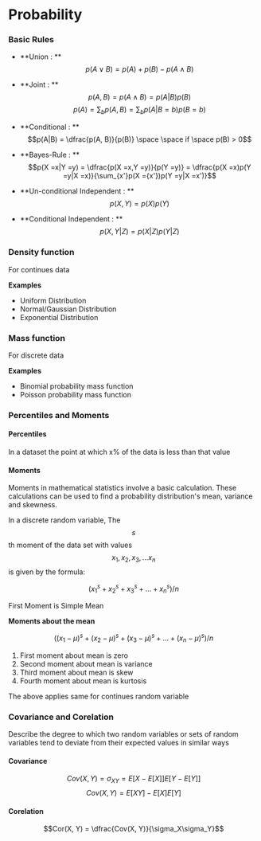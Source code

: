 # Probability

### Basic Rules

* **Union : **
$$p(A \lor B) = p(A)+p(B)-p(A \land B)$$

* **Joint : **
$$p(A, B) = p(A \land B) = p(A|B)p(B)$$
$$p(A) = \displaystyle\sum_b p(A, B) = \displaystyle\sum_bp(A|B = b)p(B = b)$$

* **Conditional : **
$$p(A|B) = \dfrac{p(A, B)}{p(B)} \space \space if \space p(B) > 0$$

* **Bayes-Rule : **
$$p(X =x|Y =y) = \dfrac{p(X =x,Y =y)}{p(Y =y)} = \dfrac{p(X =x)p(Y =y|X =x)}{\sum_{x'}p(X ={x'})p(Y =y|X =x')}$$

* **Un-conditional Independent : **
$$p(X,Y)=p(X)p(Y)$$

* **Conditional Independent : **
$$p(X, Y |Z) = p(X|Z)p(Y |Z)$$


### Density function
For continues data

**Examples**

* Uniform Distribution
* Normal/Gaussian Distribution
* Exponential Distribution

### Mass function
For discrete data

**Examples**

* Binomial probability mass function
* Poisson probability mass function

### Percentiles and Moments

#### Percentiles

In a dataset the point at which x% of the data is less than that value

#### Moments

Moments in mathematical statistics involve a basic calculation. These calculations can be used to find a probability distribution's mean, variance and skewness.

In a discrete random variable,
The $$s$$th moment of the data set with values $$x_1, x_2, x_3,...x_n$$ is given by the formula:

$$(x_1^s + x_2^s + x_3^s + ... + x_n^s)/n$$

First Moment is Simple Mean

**Moments about the mean**

$$((x_1-\mu)^s + (x_2-\mu)^s + (x_3-\mu)^s + ... + (x_n-\mu)^s)/n$$

1. First moment about mean is zero
2. Second moment about mean is variance
3. Third moment about mean is skew
4. Fourth moment about mean is kurtosis

The above applies same for continues random variable

### Covariance and Corelation

Describe the degree to which two random variables or sets of random variables tend to deviate from their expected values in similar ways

#### Covariance

$$Cov(X, Y) = \sigma_{XY} = E[X - E[X]]E[Y - E[Y]]$$
$$Cov(X, Y) = E[XY] - E[X]E[Y]$$

#### Corelation

$$Cor(X, Y) = \dfrac{Cov(X, Y)}{\sigma_X\sigma_Y}$$
